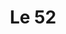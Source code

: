 ---
title: Le 52
layout: blocks
image: /images/uploads/logo-le52.svg
hero:
  title: L’étude de cas du site web du cabinet d’avocats pénaliste “Le 52”
blocks:
  - name: editorial
    title: Quelques mots sur le cabinet
    text: « Le 52 », cité rue Richelieu à Paris, est un cabinet exclusivement dédié à la défense pénale, il est composé de 4 avocats associés, tous formés aux côtés de pénalistes de renom et animés d’une passion commune pour la défense.
  - name: blockquote
    quote: A well-known quote, contained in a blockquote element.
    author:
      name: Me Joseph Hazan
      company: Cabinet d’avocats Le 52
      image: /images/uploads/joseph-hazan.jpg
  - name: editorial
    title: Analyse Google Lighthouse
    text: Google Lighthouse est un outil open source et automatisé permettant de mesurer la qualité des pages Web. 
    image: /images/uploads/le52-lighthouse.png
  - name: cta
    cta:
      text: Découvrez le site web
      url: https://www.le52-avocats.com/
---